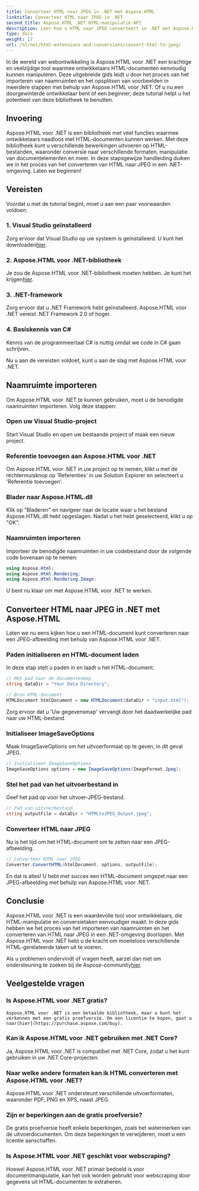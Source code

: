 ```yaml
---
title: Converteer HTML naar JPEG in .NET met Aspose.HTML
linktitle: Converteer HTML naar JPEG in .NET
second_title: Aspose.HTML .NET HTML-manipulatie-API
description: Leer hoe u HTML naar JPEG converteert in .NET met Aspose.HTML voor .NET. Een stapsgewijze handleiding om de kracht van Aspose.HTML voor .NET te benutten.
type: docs
weight: 17
url: /nl/net/html-extensions-and-conversions/convert-html-to-jpeg/
---
```


In de wereld van webontwikkeling is Aspose.HTML voor .NET een krachtige en veelzijdige tool waarmee ontwikkelaars HTML-documenten eenvoudig kunnen manipuleren. Deze uitgebreide gids leidt u door het proces van het importeren van naamruimten en het opsplitsen van voorbeelden in meerdere stappen met behulp van Aspose.HTML voor .NET. Of u nu een doorgewinterde ontwikkelaar bent of een beginner, deze tutorial helpt u het potentieel van deze bibliotheek te benutten.

## Invoering

Aspose.HTML voor .NET is een bibliotheek met veel functies waarmee ontwikkelaars naadloos met HTML-documenten kunnen werken. Met deze bibliotheek kunt u verschillende bewerkingen uitvoeren op HTML-bestanden, waaronder conversie naar verschillende formaten, manipulatie van documentelementen en meer. In deze stapsgewijze handleiding duiken we in het proces van het converteren van HTML naar JPEG in een .NET-omgeving. Laten we beginnen!

## Vereisten

Voordat u met de tutorial begint, moet u aan een paar voorwaarden voldoen:

### 1. Visual Studio geïnstalleerd
 Zorg ervoor dat Visual Studio op uw systeem is geïnstalleerd. U kunt het downloaden[hier](https://visualstudio.microsoft.com/downloads/).

### 2. Aspose.HTML voor .NET-bibliotheek
 Je zou de Aspose.HTML voor .NET-bibliotheek moeten hebben. Je kunt het krijgen[hier](https://releases.aspose.com/html/net/).

### 3. .NET-framework
Zorg ervoor dat u .NET Framework hebt geïnstalleerd. Aspose.HTML voor .NET vereist .NET Framework 2.0 of hoger.

### 4. Basiskennis van C#
Kennis van de programmeertaal C# is nuttig omdat we code in C# gaan schrijven.

Nu u aan de vereisten voldoet, kunt u aan de slag met Aspose.HTML voor .NET.

## Naamruimte importeren

Om Aspose.HTML voor .NET te kunnen gebruiken, moet u de benodigde naamruimten importeren. Volg deze stappen:

### Open uw Visual Studio-project

Start Visual Studio en open uw bestaande project of maak een nieuw project.

### Referentie toevoegen aan Aspose.HTML voor .NET

Om Aspose.HTML voor .NET in uw project op te nemen, klikt u met de rechtermuisknop op 'Referenties' in uw Solution Explorer en selecteert u 'Referentie toevoegen'.

### Blader naar Aspose.HTML.dll

Klik op "Bladeren" en navigeer naar de locatie waar u het bestand Aspose.HTML.dll hebt opgeslagen. Nadat u het hebt geselecteerd, klikt u op "OK".

### Naamruimten importeren

Importeer de benodigde naamruimten in uw codebestand door de volgende code bovenaan op te nemen:

```csharp
using Aspose.Html;
using Aspose.Html.Rendering;
using Aspose.Html.Rendering.Image;
```

U bent nu klaar om met Aspose.HTML voor .NET te werken.

## Converteer HTML naar JPEG in .NET met Aspose.HTML

Laten we nu eens kijken hoe u een HTML-document kunt converteren naar een JPEG-afbeelding met behulp van Aspose.HTML voor .NET.

### Paden initialiseren en HTML-document laden

In deze stap stelt u paden in en laadt u het HTML-document.

```csharp
// Het pad naar de documentenmap
string dataDir = "Your Data Directory";

// Bron HTML-document
HTMLDocument htmlDocument = new HTMLDocument(dataDir + "input.html");
```

Zorg ervoor dat u 'Uw gegevensmap' vervangt door het daadwerkelijke pad naar uw HTML-bestand.

### Initialiseer ImageSaveOptions

Maak ImageSaveOptions om het uitvoerformaat op te geven, in dit geval JPEG.

```csharp
// Initialiseer ImageSaveOptions
ImageSaveOptions options = new ImageSaveOptions(ImageFormat.Jpeg);
```

### Stel het pad van het uitvoerbestand in

Geef het pad op voor het uitvoer-JPEG-bestand.

```csharp
// Pad van uitvoerbestand
string outputFile = dataDir + "HTMLtoJPEG_Output.jpeg";
```

### Converteer HTML naar JPEG

Nu is het tijd om het HTML-document om te zetten naar een JPEG-afbeelding.

```csharp
// Converteer HTML naar JPEG
Converter.ConvertHTML(htmlDocument, options, outputFile);
```

En dat is alles! U hebt met succes een HTML-document omgezet naar een JPEG-afbeelding met behulp van Aspose.HTML voor .NET.

## Conclusie

Aspose.HTML voor .NET is een waardevolle tool voor ontwikkelaars, die HTML-manipulatie en conversietaken eenvoudiger maakt. In deze gids hebben we het proces van het importeren van naamruimten en het converteren van HTML naar JPEG in een .NET-omgeving doorlopen. Met Aspose.HTML voor .NET hebt u de kracht om moeiteloos verschillende HTML-gerelateerde taken uit te voeren.

 Als u problemen ondervindt of vragen heeft, aarzel dan niet om ondersteuning te zoeken bij de Aspose-community[hier](https://forum.aspose.com/).

## Veelgestelde vragen

### Is Aspose.HTML voor .NET gratis?
    Aspose.HTML voor .NET is een betaalde bibliotheek, maar u kunt het verkennen met een gratis proefversie. Om een licentie te kopen, gaat u naar[hier](https://purchase.aspose.com/buy).

### Kan ik Aspose.HTML voor .NET gebruiken met .NET Core?
   Ja, Aspose.HTML voor .NET is compatibel met .NET Core, zodat u het kunt gebruiken in uw .NET Core-projecten.

### Naar welke andere formaten kan ik HTML converteren met Aspose.HTML voor .NET?
   Aspose.HTML voor .NET ondersteunt verschillende uitvoerformaten, waaronder PDF, PNG en XPS, naast JPEG.

### Zijn er beperkingen aan de gratis proefversie?
   De gratis proefversie heeft enkele beperkingen, zoals het watermerken van de uitvoerdocumenten. Om deze beperkingen te verwijderen, moet u een licentie aanschaffen.

### Is Aspose.HTML voor .NET geschikt voor webscraping?
   Hoewel Aspose.HTML voor .NET primair bedoeld is voor documentmanipulatie, kan het ook worden gebruikt voor webscraping door gegevens uit HTML-documenten te extraheren.